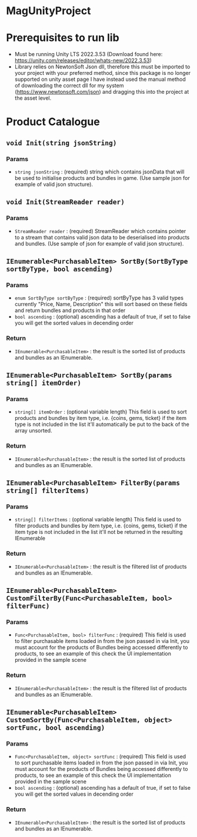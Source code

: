 # MagUnityProject
 
# Prerequisites to run lib
- Must be running Unity LTS 2022.3.53 (Download found here: https://unity.com/releases/editor/whats-new/2022.3.53)
- Library relies on NewtonSoft Json dll, therefore this must be imported to your project with your preferred method, since this package is no longer supported on unity asset page I have instead used the manual method of downloading the correct dll for my system (https://www.newtonsoft.com/json) and dragging this into the project at the asset level.

# Product Catalogue
## ```void Init(string jsonString)```
### Params
- ```string jsonString``` : (required) string which contains jsonData that will be used to initialise products and bundles in game. (Use sample json for example of valid json structure).

## ```void Init(StreamReader reader)```
### Params
- ```StreamReader reader``` : (required) StreamReader which contains pointer to a stream that contains valid json data to be deserialised into products and bundles. (Use sample of json for example of valid json structure).

## ```IEnumerable<PurchasableItem> SortBy(SortByType sortByType, bool ascending)```
### Params
- ```enum SortByType sortByType``` : (required) sortByType has 3 valid types currently "Price, Name, Description" this will sort based on these fields and return bundles and products in that order
- ```bool ascending``` : (optional) ascending has a default of true, if set to false you will get the sorted values in decending order
### Return
- ```IEnumerable<PurchasableItem>``` : the result is the sorted list of products and bundles as an IEnumerable.

## ```IEnumerable<PurchasableItem> SortBy(params string[] itemOrder)```
### Params
- ```string[] itemOrder``` : (optional variable length) This field is used to sort products and bundles by item type, i.e. {coins, gems, ticket} if the item type is not included in the list it'll automatically be put to the back of the array unsorted.
### Return
- ```IEnumerable<PurchasableItem>``` : the result is the sorted list of products and bundles as an IEnumerable.

## ```IEnumerable<PurchasableItem> FilterBy(params string[] filterItems)```
### Params
- ```string[] filterItems``` : (optional variable length) This field is used to filter products and bundles by item type, i.e. {coins, gems, ticket} if the item type is not included in the list it'll not be returned in the resulting IEnumerable
### Return
- ```IEnumerable<PurchasableItem>``` : the result is the filtered list of products and bundles as an IEnumerable.

## ```IEnumerable<PurchasableItem> CustomFilterBy(Func<PurchasableItem, bool> filterFunc)```
### Params
- ```Func<PurchasableItem, bool> filterFunc``` : (required) This field is used to filter purchasable items loaded in from the json passed in via Init, you must account for the products of Bundles being accessed differently to products, to see an example of this check the UI implementation provided in the sample scene
### Return
- ```IEnumerable<PurchasableItem>``` : the result is the filtered list of products and bundles as an IEnumerable.

## ```IEnumerable<PurchasableItem> CustomSortBy(Func<PurchasableItem, object> sortFunc, bool ascending)```
### Params
- ```Func<PurchasableItem, object> sortFunc``` : (required) This field is used to sort purchasable items loaded in from the json passed in via Init, you must account for the products of Bundles being accessed differently to products, to see an example of this check the UI implementation provided in the sample scene
- ```bool ascending``` : (optional) ascending has a default of true, if set to false you will get the sorted values in decending order
### Return
- ```IEnumerable<PurchasableItem>``` : the result is the sorted list of products and bundles as an IEnumerable.

